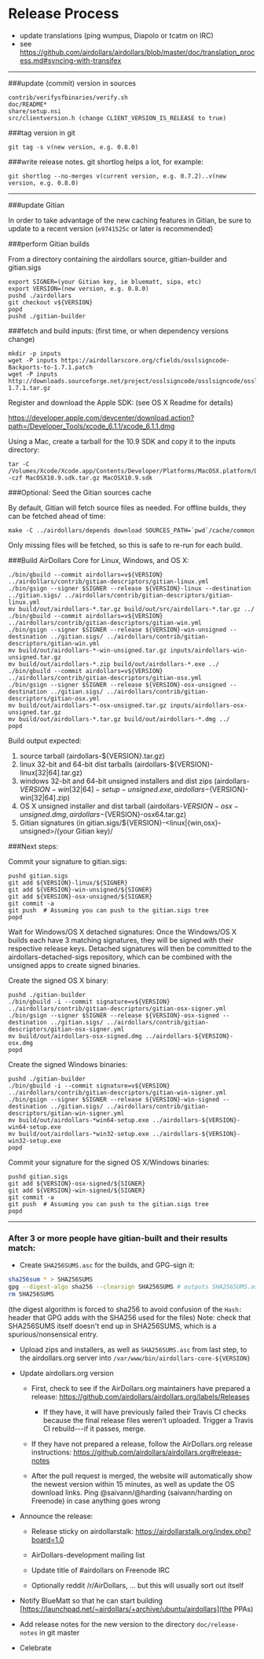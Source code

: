 Release Process
====================

* update translations (ping wumpus, Diapolo or tcatm on IRC)
* see https://github.com/airdollars/airdollars/blob/master/doc/translation_process.md#syncing-with-transifex

* * *

###update (commit) version in sources

	contrib/verifysfbinaries/verify.sh
	doc/README*
	share/setup.nsi
	src/clientversion.h (change CLIENT_VERSION_IS_RELEASE to true)

###tag version in git

	git tag -s v(new version, e.g. 0.8.0)

###write release notes. git shortlog helps a lot, for example:

	git shortlog --no-merges v(current version, e.g. 0.7.2)..v(new version, e.g. 0.8.0)

* * *

###update Gitian

 In order to take advantage of the new caching features in Gitian, be sure to update to a recent version (`e9741525c` or later is recommended)

###perform Gitian builds

 From a directory containing the airdollars source, gitian-builder and gitian.sigs
  
    export SIGNER=(your Gitian key, ie bluematt, sipa, etc)
	export VERSION=(new version, e.g. 0.8.0)
	pushd ./airdollars
	git checkout v${VERSION}
	popd
	pushd ./gitian-builder

###fetch and build inputs: (first time, or when dependency versions change)

	mkdir -p inputs
	wget -P inputs https://airdollarscore.org/cfields/osslsigncode-Backports-to-1.7.1.patch
	wget -P inputs http://downloads.sourceforge.net/project/osslsigncode/osslsigncode/osslsigncode-1.7.1.tar.gz

 Register and download the Apple SDK: (see OS X Readme for details)

 https://developer.apple.com/devcenter/download.action?path=/Developer_Tools/xcode_6.1.1/xcode_6.1.1.dmg

 Using a Mac, create a tarball for the 10.9 SDK and copy it to the inputs directory:

	tar -C /Volumes/Xcode/Xcode.app/Contents/Developer/Platforms/MacOSX.platform/Developer/SDKs/ -czf MacOSX10.9.sdk.tar.gz MacOSX10.9.sdk

###Optional: Seed the Gitian sources cache

  By default, Gitian will fetch source files as needed. For offline builds, they can be fetched ahead of time:

	make -C ../airdollars/depends download SOURCES_PATH=`pwd`/cache/common

  Only missing files will be fetched, so this is safe to re-run for each build.

###Build AirDollars Core for Linux, Windows, and OS X:

	./bin/gbuild --commit airdollars=v${VERSION} ../airdollars/contrib/gitian-descriptors/gitian-linux.yml
	./bin/gsign --signer $SIGNER --release ${VERSION}-linux --destination ../gitian.sigs/ ../airdollars/contrib/gitian-descriptors/gitian-linux.yml
	mv build/out/airdollars-*.tar.gz build/out/src/airdollars-*.tar.gz ../
	./bin/gbuild --commit airdollars=v${VERSION} ../airdollars/contrib/gitian-descriptors/gitian-win.yml
	./bin/gsign --signer $SIGNER --release ${VERSION}-win-unsigned --destination ../gitian.sigs/ ../airdollars/contrib/gitian-descriptors/gitian-win.yml
	mv build/out/airdollars-*-win-unsigned.tar.gz inputs/airdollars-win-unsigned.tar.gz
	mv build/out/airdollars-*.zip build/out/airdollars-*.exe ../
	./bin/gbuild --commit airdollars=v${VERSION} ../airdollars/contrib/gitian-descriptors/gitian-osx.yml
	./bin/gsign --signer $SIGNER --release ${VERSION}-osx-unsigned --destination ../gitian.sigs/ ../airdollars/contrib/gitian-descriptors/gitian-osx.yml
	mv build/out/airdollars-*-osx-unsigned.tar.gz inputs/airdollars-osx-unsigned.tar.gz
	mv build/out/airdollars-*.tar.gz build/out/airdollars-*.dmg ../
	popd
  Build output expected:

  1. source tarball (airdollars-${VERSION}.tar.gz)
  2. linux 32-bit and 64-bit dist tarballs (airdollars-${VERSION}-linux[32|64].tar.gz)
  3. windows 32-bit and 64-bit unsigned installers and dist zips (airdollars-${VERSION}-win[32|64]-setup-unsigned.exe, airdollars-${VERSION}-win[32|64].zip)
  4. OS X unsigned installer and dist tarball (airdollars-${VERSION}-osx-unsigned.dmg, airdollars-${VERSION}-osx64.tar.gz)
  5. Gitian signatures (in gitian.sigs/${VERSION}-<linux|{win,osx}-unsigned>/(your Gitian key)/

###Next steps:

Commit your signature to gitian.sigs:

	pushd gitian.sigs
	git add ${VERSION}-linux/${SIGNER}
	git add ${VERSION}-win-unsigned/${SIGNER}
	git add ${VERSION}-osx-unsigned/${SIGNER}
	git commit -a
	git push  # Assuming you can push to the gitian.sigs tree
	popd

  Wait for Windows/OS X detached signatures:
	Once the Windows/OS X builds each have 3 matching signatures, they will be signed with their respective release keys.
	Detached signatures will then be committed to the airdollars-detached-sigs repository, which can be combined with the unsigned apps to create signed binaries.

  Create the signed OS X binary:

	pushd ./gitian-builder
	./bin/gbuild -i --commit signature=v${VERSION} ../airdollars/contrib/gitian-descriptors/gitian-osx-signer.yml
	./bin/gsign --signer $SIGNER --release ${VERSION}-osx-signed --destination ../gitian.sigs/ ../airdollars/contrib/gitian-descriptors/gitian-osx-signer.yml
	mv build/out/airdollars-osx-signed.dmg ../airdollars-${VERSION}-osx.dmg
	popd

  Create the signed Windows binaries:

	pushd ./gitian-builder
	./bin/gbuild -i --commit signature=v${VERSION} ../airdollars/contrib/gitian-descriptors/gitian-win-signer.yml
	./bin/gsign --signer $SIGNER --release ${VERSION}-win-signed --destination ../gitian.sigs/ ../airdollars/contrib/gitian-descriptors/gitian-win-signer.yml
	mv build/out/airdollars-*win64-setup.exe ../airdollars-${VERSION}-win64-setup.exe
	mv build/out/airdollars-*win32-setup.exe ../airdollars-${VERSION}-win32-setup.exe
	popd

Commit your signature for the signed OS X/Windows binaries:

	pushd gitian.sigs
	git add ${VERSION}-osx-signed/${SIGNER}
	git add ${VERSION}-win-signed/${SIGNER}
	git commit -a
	git push  # Assuming you can push to the gitian.sigs tree
	popd

-------------------------------------------------------------------------

### After 3 or more people have gitian-built and their results match:

- Create `SHA256SUMS.asc` for the builds, and GPG-sign it:
```bash
sha256sum * > SHA256SUMS
gpg --digest-algo sha256 --clearsign SHA256SUMS # outputs SHA256SUMS.asc
rm SHA256SUMS
```
(the digest algorithm is forced to sha256 to avoid confusion of the `Hash:` header that GPG adds with the SHA256 used for the files)
Note: check that SHA256SUMS itself doesn't end up in SHA256SUMS, which is a spurious/nonsensical entry.

- Upload zips and installers, as well as `SHA256SUMS.asc` from last step, to the airdollars.org server
  into `/var/www/bin/airdollars-core-${VERSION}`

- Update airdollars.org version

  - First, check to see if the AirDollars.org maintainers have prepared a
    release: https://github.com/airdollars/airdollars.org/labels/Releases

      - If they have, it will have previously failed their Travis CI
        checks because the final release files weren't uploaded.
        Trigger a Travis CI rebuild---if it passes, merge.

  - If they have not prepared a release, follow the AirDollars.org release
    instructions: https://github.com/airdollars/airdollars.org#release-notes

  - After the pull request is merged, the website will automatically show the newest version within 15 minutes, as well
    as update the OS download links. Ping @saivann/@harding (saivann/harding on Freenode) in case anything goes wrong

- Announce the release:

  - Release sticky on airdollarstalk: https://airdollarstalk.org/index.php?board=1.0

  - AirDollars-development mailing list

  - Update title of #airdollars on Freenode IRC

  - Optionally reddit /r/AirDollars, ... but this will usually sort out itself

- Notify BlueMatt so that he can start building [https://launchpad.net/~airdollars/+archive/ubuntu/airdollars](the PPAs)

- Add release notes for the new version to the directory `doc/release-notes` in git master

- Celebrate
